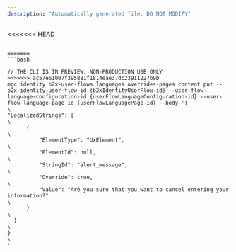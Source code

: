 ```yaml
---
description: "Automatically generated file. DO NOT MODIFY"
---
```


<<<<<<< HEAD
```cli

=======
```bash

// THE CLI IS IN PREVIEW. NON-PRODUCTION USE ONLY
>>>>>>> ac57e61007f395881f1814eae37dc23911227b9b
mgc identity b2x-user-flows languages overrides-pages content put --b2x-identity-user-flow-id {b2xIdentityUserFlow-id} --user-flow-language-configuration-id {userFlowLanguageConfiguration-id} --user-flow-language-page-id {userFlowLanguagePage-id} --body '{\
"LocalizedStrings": [\
      {\
          "ElementType": "UxElement",\
          "ElementId": null,\
          "StringId": "alert_message",\
          "Override": true,\
          "Value": "Are you sure that you want to cancel entering your information?"\
      }\
  ]\
}\
'

```